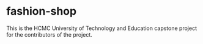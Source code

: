 # fashion-shop
This is the HCMC University of Technology and Education capstone project for the contributors of the project.
